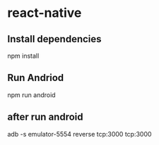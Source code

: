 # react-native
## Install dependencies
npm install
## Run Andriod
npm run android
## after run android
adb -s emulator-5554 reverse tcp:3000 tcp:3000